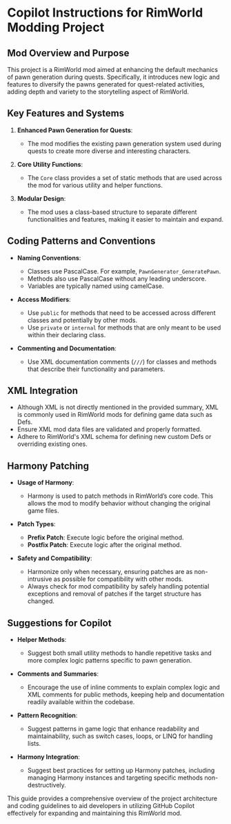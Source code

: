 # Copilot Instructions for RimWorld Modding Project

## Mod Overview and Purpose
This project is a RimWorld mod aimed at enhancing the default mechanics of pawn generation during quests. Specifically, it introduces new logic and features to diversify the pawns generated for quest-related activities, adding depth and variety to the storytelling aspect of RimWorld.

## Key Features and Systems

1. **Enhanced Pawn Generation for Quests**: 
   - The mod modifies the existing pawn generation system used during quests to create more diverse and interesting characters.
   
2. **Core Utility Functions**:
   - The `Core` class provides a set of static methods that are used across the mod for various utility and helper functions.

3. **Modular Design**:
   - The mod uses a class-based structure to separate different functionalities and features, making it easier to maintain and expand.

## Coding Patterns and Conventions

- **Naming Conventions**:
  - Classes use PascalCase. For example, `PawnGenerator_GeneratePawn`.
  - Methods also use PascalCase without any leading underscore.
  - Variables are typically named using camelCase.

- **Access Modifiers**:
  - Use `public` for methods that need to be accessed across different classes and potentially by other mods.
  - Use `private` or `internal` for methods that are only meant to be used within their declaring class.

- **Commenting and Documentation**:
  - Use XML documentation comments (`///`) for classes and methods that describe their functionality and parameters.

## XML Integration

- Although XML is not directly mentioned in the provided summary, XML is commonly used in RimWorld mods for defining game data such as Defs.
- Ensure XML mod data files are validated and properly formatted.
- Adhere to RimWorld's XML schema for defining new custom Defs or overriding existing ones.

## Harmony Patching

- **Usage of Harmony**:
  - Harmony is used to patch methods in RimWorld’s core code. This allows the mod to modify behavior without changing the original game files.
  
- **Patch Types**:
  - **Prefix Patch**: Execute logic before the original method.
  - **Postfix Patch**: Execute logic after the original method.

- **Safety and Compatibility**:
  - Harmonize only when necessary, ensuring patches are as non-intrusive as possible for compatibility with other mods.
  - Always check for mod compatibility by safely handling potential exceptions and removal of patches if the target structure has changed.

## Suggestions for Copilot

- **Helper Methods**: 
  - Suggest both small utility methods to handle repetitive tasks and more complex logic patterns specific to pawn generation.

- **Comments and Summaries**:
  - Encourage the use of inline comments to explain complex logic and XML comments for public methods, keeping help and documentation readily available within the codebase.

- **Pattern Recognition**:
  - Suggest patterns in game logic that enhance readability and maintainability, such as switch cases, loops, or LINQ for handling lists.

- **Harmony Integration**:
  - Suggest best practices for setting up Harmony patches, including managing Harmony instances and targeting specific methods non-destructively.

This guide provides a comprehensive overview of the project architecture and coding guidelines to aid developers in utilizing GitHub Copilot effectively for expanding and maintaining this RimWorld mod.
